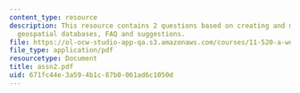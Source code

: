 ```yaml
---
content_type: resource
description: This resource contains 2 questions based on creating and maintaining
  geospatial databases, FAQ and suggestions.
file: https://ol-ocw-studio-app-qa.s3.amazonaws.com/courses/11-520-a-workshop-on-geographic-information-systems-fall-2005/671fc44e3a594b1c87b0061ad6c1050d_assn2.pdf
file_type: application/pdf
resourcetype: Document
title: assn2.pdf
uid: 671fc44e-3a59-4b1c-87b0-061ad6c1050d
---
```

